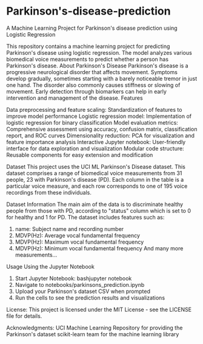 # Parkinson's-disease-prediction
A Machine Learning Project for Parkinson's disease prediction using Logistic Regression

This repository contains a machine learning project for predicting Parkinson's disease using logistic regression. The model analyzes various biomedical voice measurements to predict whether a person has Parkinson's disease.
About Parkinson's Disease
Parkinson's disease is a progressive neurological disorder that affects movement. Symptoms develop gradually, sometimes starting with a barely noticeable tremor in just one hand. The disorder also commonly causes stiffness or slowing of movement. Early detection through biomarkers can help in early intervention and management of the disease.
Features

Data preprocessing and feature scaling: Standardization of features to improve model performance
Logistic regression model: Implementation of logistic regression for binary classification
Model evaluation metrics: Comprehensive assessment using accuracy, confusion matrix, classification report, and ROC curves
Dimensionality reduction: PCA for visualization and feature importance analysis
Interactive Jupyter notebook: User-friendly interface for data exploration and visualization
Modular code structure: Reusable components for easy extension and modification

Dataset
This project uses the UCI ML Parkinson's Disease dataset. This dataset comprises a range of biomedical voice measurements from 31 people, 23 with Parkinson's disease (PD). Each column in the table is a particular voice measure, and each row corresponds to one of 195 voice recordings from these individuals.

Dataset Information
The main aim of the data is to discriminate healthy people from those with PD, according to "status" column which is set to 0 for healthy and 1 for PD.
The dataset includes features such as:

1.  name: Subject name and recording number
2.  MDVP(Hz): Average vocal fundamental frequency
3.  MDVP(Hz): Maximum vocal fundamental frequency
4.  MDVP(Hz): Minimum vocal fundamental frequency
And many more measurements...

Usage
Using the Jupyter Notebook
1.  Start Jupyter Notebook: bashjupyter notebook
2.  Navigate to notebooks/parkinsons_prediction.ipynb
3.  Upload your Parkinson's dataset CSV when prompted
4.  Run the cells to see the prediction results and visualizations

License:
This project is licensed under the MIT License - see the LICENSE file for details.

Acknowledgments:
UCI Machine Learning Repository for providing the Parkinson's dataset
scikit-learn team for the machine learning library
